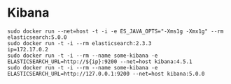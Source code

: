 # Kibana

	sudo docker run --net=host -t -i -e ES_JAVA_OPTS="-Xms1g -Xmx1g" --rm elasticsearch:5.0.0
	sudo docker run -t -i --rm elasticsearch:2.3.3
	ip=172.17.0.2
	sudo docker run -t -i --rm --name some-kibana -e ELASTICSEARCH_URL=http://${ip}:9200 --net=host kibana:4.5.1
	sudo docker run -t -i --rm --name some-kibana -e ELASTICSEARCH_URL=http://127.0.0.1:9200 --net=host kibana:5.0.0
